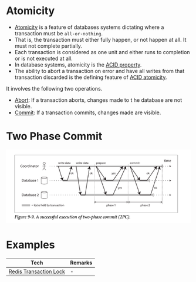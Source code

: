 
# Atomicity
- [Atomicity](https://www.geeksforgeeks.org/acid-properties-in-dbms/) is a feature of databases systems dictating where a transaction must be `all-or-nothing`.
- That is, the transaction must either fully happen, or not happen at all. It must not complete partially.
- Each transaction is considered as one unit and either runs to completion or is not executed at all.
- In database systems, atomicity is the [ACID property](Readme.md).
- The ability to abort a transaction on error and have all writes from that transaction discarded is the defining feature of [ACID atomicity](Readme.md).

It involves the following two operations.
- [Abort](https://www.geeksforgeeks.org/acid-properties-in-dbms/): If a transaction aborts, changes made to t he database are not visible.
- [Commit](https://www.geeksforgeeks.org/acid-properties-in-dbms/): If a transaction commits, changes made are visible.

# Two Phase Commit

![img.png](../assets/2_phase_commit.png)

# Examples

| Tech                                                                                                                    | Remarks |
|-------------------------------------------------------------------------------------------------------------------------|---------|
| [Redis Transaction Lock](../../In-Memory-Cache/Redis/Readme.md#atomicity---redis-transaction-lock) | -       |
